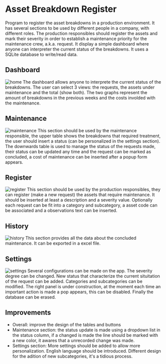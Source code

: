 # Asset Breakdown Register

Program to register the asset breakdowns in a production environment. It has several sections to be used by different people in a company, with different roles. The production responsibles should register the assets and mark their severity in order to establish a maintenance priority for the maintenance crew, a.k.a. request. It display a simple dashboard where anyone can interpreter the current status of the breakdowns. It uses a SQLite database to write/read data.

## Dashboard
![home](https://user-images.githubusercontent.com/83494402/234676075-f8998920-a73c-4f8b-9ed4-a3f58a122532.png)
The dashboard allows anyone to interprete the current status of the breakdowns. The user can select 3 views: the requests, the assets under maintenance and the total (show both). The two graphs represent the amount of breakdowns in the previous weeks and the costs involded with the maintenance.

## Maintenance
![maintenance](https://user-images.githubusercontent.com/83494402/234676116-c61a7dc0-d514-4405-8234-39f06097703f.png)
This section should be used by the maintenance responsible, the upper table shows the breakdowns that required treatment, the user should insert a status (can be personalized in the settings section). The downwards table is used to manage the status of the requests made, their status can be updated any time and the request can be marked as concluded, a cost of maintenance can be inserted after a popup form appears.

## Register
![register](https://user-images.githubusercontent.com/83494402/234676131-020ed8c4-ed7b-484b-b312-2da5d5920405.png)
This section should be used by the production responsibles, they can register (make a new request) the assets that require maintenance. It should be inserted at least a description and a severity value. Optionally each request can be fit into a category and subcategory, a asset code can be associated and a observations text can be inserted.

## History
![history](https://user-images.githubusercontent.com/83494402/234676099-a0a732fb-b147-484c-b558-70b9b1f2acbe.png)
This section provides all the data about the concluded maintenance. It can be exported in a excel file.

## Settings
![settings](https://user-images.githubusercontent.com/83494402/234676022-18cb53dd-767a-4d32-8f63-acdbb6ff0c1b.png)
Several configurations can be made on the app. The severity degree can be changed. New status that characterize the current situitation of the request can be added. Categories and subcategories can be modified. The right panel is under construction, at the moment each time an important action is made a pop appears, this can be disabled. Finally the database can be erased.

## Improvements
* Overall: improve the design of the tables and buttons
* Maintenance section: the status update is made using a dropdown list in the status column, if a changed is made the line should be marked with a new color, it awares that a unrecorded change was made.
* Settings section: More settings should be added to allow more personalization. English language should be introduced. Different design for the adition of new subcategories, it's a tidious process.

